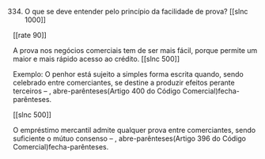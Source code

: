 334. O que se deve entender pelo princípio da facilidade de prova?
[[slnc 1000]]

[[rate 90]]

A prova nos negócios comerciais tem de ser mais fácil, porque permite um maior e mais rápido acesso ao
crédito.
[[slnc 500]]

Exemplo: O penhor está sujeito a simples forma escrita quando, sendo celebrado entre comerciantes, se destine a produzir efeitos perante terceiros – , abre-parênteses(Artigo 400 do Código Comercial)fecha-parênteses.

[[slnc 500]]

O empréstimo mercantil admite qualquer prova entre comerciantes, sendo suficiente o mútuo consenso – , abre-parênteses(Artigo 396 do Código Comercial)fecha-parênteses.

